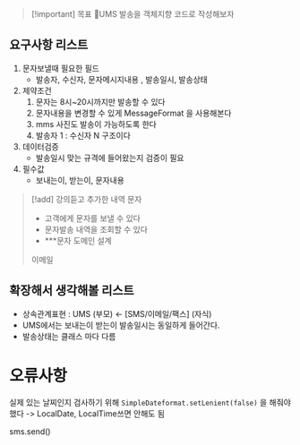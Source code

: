 
>[!important] 목표
>UMS 발송을 객체지향 코드로 작성해보자


## 요구사항 리스트
1. 문자보낼때 필요한 필드
	- 발송자, 수신자, 문자메시지내용 , 발송일시, 발송상태 
2. 제약조건
	1. 문자는 8시~20시까지만 발송할 수 있다 
	2. 문자내용을 변경할 수 있게 MessageFormat 을 사용해본다
	3. mms 사진도 발송이 가능하도록 한다
	4. 발송자 1 : 수신자 N 구조이다
3. 데이터검증
	- 발송일시 맞는 규격에 들어왔는지 검증이 필요
4. 필수값
	- 보내는이, 받는이, 문자내용

>[!add] 강의듣고 추가한 내역
문자
> - 고객에게 문자를 보낼 수 있다
> - 문자발송 내역을 조회할 수 있다
> - ***문자 도메인 설계
> 
>이메일

	

## 확장해서 생각해볼 리스트
- 상속관계표현 : UMS (부모) <- [SMS/이메일/팩스] (자식)
- UMS에서는 보내는이 받는이 발송일시는 동일하게 들어간다.
- 발송상태는 클래스 마다 다름



# 오류사항
실제 있는 날찌인지 검사하기 위해 `SimpleDateformat.setLenient(false)` 을 해줘야 했다
-> LocalDate, LocalTime쓰면 안해도 됨


sms.send()
